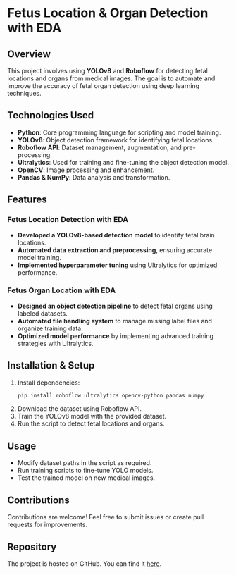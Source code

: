 # Fetus Location & Organ Detection with EDA

## Overview

This project involves using **YOLOv8** and **Roboflow** for detecting fetal locations and organs from medical images. The goal is to automate and improve the accuracy of fetal organ detection using deep learning techniques.

## Technologies Used

- **Python**: Core programming language for scripting and model training.
- **YOLOv8**: Object detection framework for identifying fetal locations.
- **Roboflow API**: Dataset management, augmentation, and pre-processing.
- **Ultralytics**: Used for training and fine-tuning the object detection model.
- **OpenCV**: Image processing and enhancement.
- **Pandas & NumPy**: Data analysis and transformation.

## Features

### Fetus Location Detection with EDA

- **Developed a YOLOv8-based detection model** to identify fetal brain locations.
- **Automated data extraction and preprocessing**, ensuring accurate model training.
- **Implemented hyperparameter tuning** using Ultralytics for optimized performance.

### Fetus Organ Location with EDA

- **Designed an object detection pipeline** to detect fetal organs using labeled datasets.
- **Automated file handling system** to manage missing label files and organize training data.
- **Optimized model performance** by implementing advanced training strategies with Ultralytics.

## Installation & Setup

1. Install dependencies:
   ```bash
   pip install roboflow ultralytics opencv-python pandas numpy
   ```
2. Download the dataset using Roboflow API.
3. Train the YOLOv8 model with the provided dataset.
4. Run the script to detect fetal locations and organs.

## Usage

- Modify dataset paths in the script as required.
- Run training scripts to fine-tune YOLO models.
- Test the trained model on new medical images.

## Contributions

Contributions are welcome! Feel free to submit issues or create pull requests for improvements.

## Repository

The project is hosted on GitHub. You can find it [here](https://github.com/Sauham/CV-Projects).

